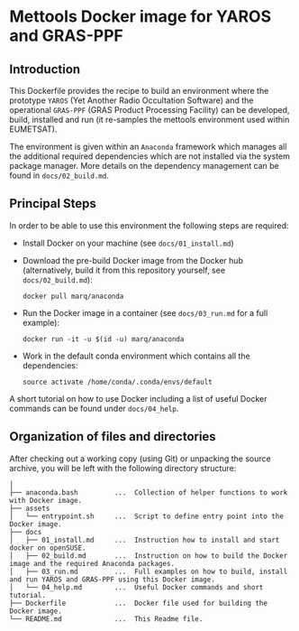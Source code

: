 Mettools Docker image for YAROS and GRAS-PPF
============================================


Introduction
------------

This Dockerfile provides the recipe to build an environment where the prototype
`YAROS` (Yet Another Radio Occultation Software) and the operational `GRAS-PPF`
(GRAS Product Processing Facility) can be developed, build, installed and run
(it re-samples the mettools environment used within EUMETSAT).

The environment is given within an `Anaconda` framework which manages all the
additional required dependencies which are not installed via the system package
manager. More details on the dependency management can be found in `docs/02_build.md`.


Principal Steps
---------------

In order to be able to use this environment the following steps are required:

 - Install Docker on your machine (see `docs/01_install.md`)

 - Download the pre-build Docker image from the Docker hub (alternatively,
   build it from this repository yourself, see `docs/02_build.md`):
   ~~~~
   docker pull marq/anaconda
   ~~~~

 - Run the Docker image in a container (see `docs/03_run.md` for a full example):
   ~~~~
   docker run -it -u $(id -u) marq/anaconda
   ~~~~

 - Work in the default conda environment which contains all the dependencies:
   ~~~~
   source activate /home/conda/.conda/envs/default
   ~~~~

A short tutorial on how to use Docker including a list of useful Docker
commands can be found under `docs/04_help`.


Organization of files and directories
-------------------------------------

After checking out a working copy (using Git) or unpacking the source archive,
you will be left with the following directory structure:

    │
    ├── anaconda.bash         ...  Collection of helper functions to work with Docker image.
    ├── assets
    │   └── entrypoint.sh     ...  Script to define entry point into the Docker image.
    ├── docs
    │   ├── 01_install.md     ...  Instruction how to install and start docker on openSUSE.
    │   ├── 02_build.md       ...  Instruction on how to build the Docker image and the required Anaconda packages.
    │   ├── 03_run.md         ...  Full examples on how to build, install and run YAROS and GRAS-PPF using this Docker image.
    │   └── 04_help.md        ...  Useful Docker commands and short tutorial.
    ├── Dockerfile            ...  Docker file used for building the Docker image.
    └── README.md             ...  This Readme file.


